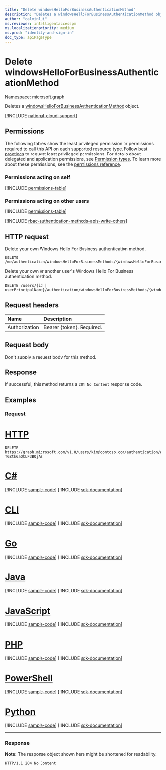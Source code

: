 ```yaml
---
title: "Delete windowsHelloForBusinessAuthenticationMethod"
description: "Deletes a windowsHelloForBusinessAuthenticationMethod object."
author: "calvinlui"
ms.reviewer: intelligentaccesspm
ms.localizationpriority: medium
ms.prod: "identity-and-sign-in"
doc_type: apiPageType
---
```


# Delete windowsHelloForBusinessAuthenticationMethod
Namespace: microsoft.graph

Deletes a [windowsHelloForBusinessAuthenticationMethod](../resources/windowshelloforbusinessauthenticationmethod.md) object.

[!INCLUDE [national-cloud-support](../../includes/global-us.md)]

## Permissions

The following tables show the least privileged permission or permissions required to call this API on each supported resource type. Follow [best practices](/graph/permissions-overview#best-practices-for-using-microsoft-graph-permissions) to request least privileged permissions. For details about delegated and application permissions, see [Permission types](/graph/permissions-overview#permission-types). To learn more about these permissions, see the [permissions reference](/graph/permissions-reference).

### Permissions acting on self

<!-- { "blockType": "permissions", "name": "windowshelloforbusinessauthenticationmethod_delete" } -->
[!INCLUDE [permissions-table](../includes/permissions/windowshelloforbusinessauthenticationmethod-delete-permissions.md)]

### Permissions acting on other users

<!-- { "blockType": "permissions", "name": "windowshelloforbusinessauthenticationmethod_delete_2" } -->
[!INCLUDE [permissions-table](../includes/permissions/windowshelloforbusinessauthenticationmethod-delete-2-permissions.md)]

[!INCLUDE [rbac-authentication-methods-apis-write-others](../includes/rbac-for-apis/rbac-authentication-methods-apis-write-others.md)]

## HTTP request

Delete your own Windows Hello For Business authentication method.
<!-- { "blockType": "ignored" } -->
``` http
DELETE /me/authentication/windowsHelloForBusinessMethods/{windowsHelloForBusinessAuthenticationMethodId}
```

Delete your own or another user's Windows Hello For Business authentication method.
<!-- { "blockType": "ignored" } -->
``` http
DELETE /users/{id | userPrincipalName}/authentication/windowsHelloForBusinessMethods/{windowsHelloForBusinessAuthenticationMethodId}
```

## Request headers
|Name|Description|
|:---|:---|
|Authorization|Bearer {token}. Required.|

## Request body
Don't supply a request body for this method.

## Response

If successful, this method returns a `204 No Content` response code.

## Examples

### Request

# [HTTP](#tab/http)
<!-- {
  "blockType": "request",
  "name": "delete_windowshelloforbusinessauthenticationmethod",
  "sampleKeys": ["kim@contoso.com", "_jpuR-TGZtk6aQCLF3BQjA2"]
}
-->
``` http
DELETE https://graph.microsoft.com/v1.0/users/kim@contoso.com/authentication/windowsHelloForBusinessMethods/_jpuR-TGZtk6aQCLF3BQjA2
```

# [C#](#tab/csharp)
[!INCLUDE [sample-code](../includes/snippets/csharp/delete-windowshelloforbusinessauthenticationmethod-csharp-snippets.md)]
[!INCLUDE [sdk-documentation](../includes/snippets/snippets-sdk-documentation-link.md)]

# [CLI](#tab/cli)
[!INCLUDE [sample-code](../includes/snippets/cli/delete-windowshelloforbusinessauthenticationmethod-cli-snippets.md)]
[!INCLUDE [sdk-documentation](../includes/snippets/snippets-sdk-documentation-link.md)]

# [Go](#tab/go)
[!INCLUDE [sample-code](../includes/snippets/go/delete-windowshelloforbusinessauthenticationmethod-go-snippets.md)]
[!INCLUDE [sdk-documentation](../includes/snippets/snippets-sdk-documentation-link.md)]

# [Java](#tab/java)
[!INCLUDE [sample-code](../includes/snippets/java/delete-windowshelloforbusinessauthenticationmethod-java-snippets.md)]
[!INCLUDE [sdk-documentation](../includes/snippets/snippets-sdk-documentation-link.md)]

# [JavaScript](#tab/javascript)
[!INCLUDE [sample-code](../includes/snippets/javascript/delete-windowshelloforbusinessauthenticationmethod-javascript-snippets.md)]
[!INCLUDE [sdk-documentation](../includes/snippets/snippets-sdk-documentation-link.md)]

# [PHP](#tab/php)
[!INCLUDE [sample-code](../includes/snippets/php/delete-windowshelloforbusinessauthenticationmethod-php-snippets.md)]
[!INCLUDE [sdk-documentation](../includes/snippets/snippets-sdk-documentation-link.md)]

# [PowerShell](#tab/powershell)
[!INCLUDE [sample-code](../includes/snippets/powershell/delete-windowshelloforbusinessauthenticationmethod-powershell-snippets.md)]
[!INCLUDE [sdk-documentation](../includes/snippets/snippets-sdk-documentation-link.md)]

# [Python](#tab/python)
[!INCLUDE [sample-code](../includes/snippets/python/delete-windowshelloforbusinessauthenticationmethod-python-snippets.md)]
[!INCLUDE [sdk-documentation](../includes/snippets/snippets-sdk-documentation-link.md)]

---

### Response
**Note:** The response object shown here might be shortened for readability.
<!-- {
  "blockType": "response",
  "truncated": true
}
-->
``` http
HTTP/1.1 204 No Content
```


